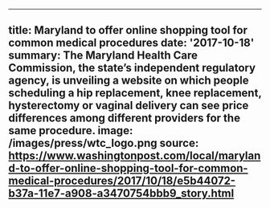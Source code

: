 ---
title: Maryland to offer online shopping tool for common medical procedures
date: '2017-10-18'
summary: The Maryland Health Care Commission, the state’s independent regulatory agency, is unveiling a website on which people scheduling a hip replacement, knee replacement, hysterectomy or vaginal delivery can see price differences among different providers for the same procedure.
image: /images/press/wtc_logo.png
source: https://www.washingtonpost.com/local/maryland-to-offer-online-shopping-tool-for-common-medical-procedures/2017/10/18/e5b44072-b37a-11e7-a908-a3470754bbb9_story.html
----